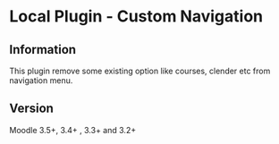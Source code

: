 Local Plugin - Custom Navigation
======================

Information
-----------

This plugin remove some existing option like courses, clender etc from navigation menu.

Version  
-------
Moodle 3.5+, 3.4+ , 3.3+ and 3.2+
